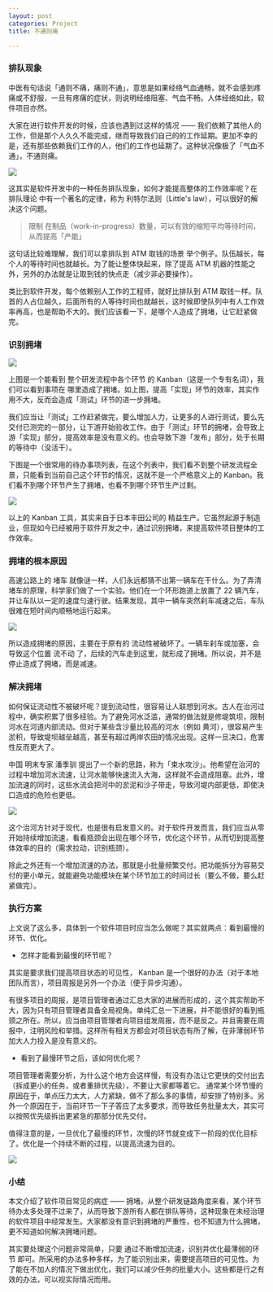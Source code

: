 ```yaml
---
layout: post
categories: Project
title: 不通则痛

---
```


### 排队现象
中医有句话说「通则不痛，痛则不通」，意思是如果经络气血通畅，就不会感到疼痛或不舒服，一旦有疼痛的症状，则说明经络阻塞、气血不畅。人体经络如此，软件项目亦然。

大家在进行软件开发的时候，应该也遇到过这样的情况 —— 我们依赖了其他人的工作，但是那个人久久不能完成，继而导致我们自己的的工作延期。更加不幸的是，还有那些依赖我们工作的人，他们的工作也延期了。这种状况像极了「气血不通」，不通则痛。

![](https://raw.githubusercontent.com/thzt/hexo-blog/master/source/images/_posts/2023-09-04-obstruction/01.png)

这其实是软件开发中的一种任务排队现象，如何才能提高整体的工作效率呢？在 排队理论 中有一个著名的定律，称为 利特尔法则（Little's law），可以很好的解决这个问题。

> 限制 在制品（work-in-progress）数量，可以有效的缩短平均等待时间，从而提高「产能」

这句话比较难理解，我们可以拿排队到 ATM 取钱的场景 举个例子。队伍越长，每个人的等待时间也就越长。为了能让整体快起来，除了提高 ATM 机器的性能之外，另外的办法就是让取到钱的快点走（减少非必要操作）。

类比到软件开发，每个依赖别人工作的工程师，就好比排队到 ATM 取钱一样。队首的人占位越久，后面所有的人等待时间也就越长，这时候即使队列中有人工作效率再高，也是帮助不大的。我们应该看一下，是哪个人造成了拥堵，让它赶紧做完。

### 识别拥堵
![](https://raw.githubusercontent.com/thzt/hexo-blog/master/source/images/_posts/2023-09-04-obstruction/02.png)

上图是一个能看到 整个研发流程中各个环节 的 Kanban（这是一个专有名词），我们可以看到事项在 哪里造成了拥堵。如上图，提高「实现」环节的效率，其实作用不大，反而会造成「测试」环节的进一步拥堵。

我们应当让「测试」工作赶紧做完，要么增加人力，让更多的人进行测试，要么先交付已测完的一部分，让下游开始验收工作。由于「测试」环节的拥堵，会导致上游「实现」部分，提高效率是没有意义的。也会导致下游「发布」部分，处于长期的等待中（没活干）。

下图是一个很常用的待办事项列表，在这个列表中，我们看不到整个研发流程全景，只能看到当前自己这个环节的情况，这就不是一个严格意义上的 Kanban。我们看不到哪个环节产生了拥堵，也看不到哪个环节生产过剩。

![](https://raw.githubusercontent.com/thzt/hexo-blog/master/source/images/_posts/2023-09-04-obstruction/03.png)

以上的 Kanban 工具，其实来自于日本丰田公司的 精益生产。它虽然起源于制造业，但现如今已经被用于软件开发之中，通过识别拥堵，来提高软件项目整体的工作效率。

### 拥堵的根本原因
高速公路上的 堵车 就像谜一样，人们永远都猜不出第一辆车在干什么。为了弄清堵车的原理，科学家们做了一个实验。他们在一个环形跑道上放置了 22 辆汽车，并让车队以一定的速度匀速行驶。结果发现，其中一辆车突然刹车减速之后，车队很难在短时间内顺畅地运行起来。

![](https://raw.githubusercontent.com/thzt/hexo-blog/master/source/images/_posts/2023-09-04-obstruction/04.gif)

所以造成拥堵的原因，主要在于原有的 流动性被破坏了。一辆车刹车或加塞，会导致这个位置 流不动 了，后续的汽车走到这里，就形成了拥堵。所以说，并不是停止造成了拥堵，而是减速。

### 解决拥堵
如何保证流动性不被破坏呢？提到流动性，很容易让人联想到河水。古人在治河过程中，确实积累了很多经验。为了避免河水泛滥，通常的做法就是修堤筑坝，限制河水在河道内部流动。但对于某些含沙量比较高的河水（例如 黄河），很容易产生淤积，导致堤坝越垒越高，甚至有超过两岸农田的情况出现。这样一旦决口，危害性反而更大了。

中国 明末专家 潘季驯 提出了一个新的思路，称为「束水攻沙」。他希望在治河的过程中增加河水流速，让河水能够快速流入大海，这样就不会造成阻塞。此外，增加流速的同时，这些水流会把河中的淤泥和沙子带走，导致河堤内部更低，即使决口造成的危险也更低。

![](https://raw.githubusercontent.com/thzt/hexo-blog/master/source/images/_posts/2023-09-04-obstruction/05.png)

这个治河方针对于现代，也是很有启发意义的。对于软件开发而言，我们应当从零开始持续增加流速，看看瓶颈会出现在哪个环节，优化这个环节，从而切到提高整体效率的目的（需求拉动，识别瓶颈）。

除此之外还有一个增加流速的办法，那就是小批量频繁交付。把功能拆分为容易交付的更小单元，就能避免功能模块在某个环节加工的时间过长（要么不做，要么赶紧做完）。

### 执行方案
上文说了这么多，具体到一个软件项目时应当怎么做呢？其实就两点：看到最慢的环节、优化。

- 怎样才能看到最慢的环节呢？

其实是要求我们提高项目状态的可见性， Kanban 是一个很好的办法（对于本地团队而言），项目周报是另外一个办法（便于异步沟通）。

有很多项目的周报，是项目管理者通过汇总大家的进展而形成的，这个其实帮助不大，因为只有项目管理者具备全局视角。单纯汇总一下进展，并不能很好的看到瓶颈之所在。所以，应当由项目管理者向项目组发周报，而不是反之。并且需要在周报中，注明风险和举措。这样所有相关方都会对项目状态有所了解，在非薄弱环节加大人力投入是没有意义的。

- 看到了最慢环节之后，该如何优化呢？

项目管理者需要分析，为什么这个地方会这样慢，有没有办法让它更快的交付出去（拆成更小的任务，或者重排优先级），不要让大家都等着它。
通常某个环节慢的原因在于，单点压力太大，人力紧缺，做不了那么多的事情，却安排了特别多。另外一个原因在于，当前环节一下子答应了太多要求，而导致任务批量太大，其实可以按照优先级拆出更紧急的那部分优先交付。

值得注意的是，一旦优化了最慢的环节，次慢的环节就变成下一阶段的优化目标了。优化是一个持续不断的过程，以提高流速为目的。

![](https://raw.githubusercontent.com/thzt/hexo-blog/master/source/images/_posts/2023-09-04-obstruction/06.png)

### 小结
本文介绍了软件项目常见的病症 —— 拥堵。从整个研发链路角度来看，某个环节待办太多处理不过来了，从而导致下游所有人都在排队等待，这种现象在未经治理的软件项目中经常发生。大家都没有意识到拥堵的严重性，也不知道为什么拥堵，更不知道如何解决拥堵问题。

其实要处理这个问题非常简单，只要 通过不断增加流速，识别并优化最薄弱的环节 即可。所采用的办法多种多样，为了能识别出来，需要提高项目的可见性。为了能在不加人的情况下做出优化，我们可以减少任务的批量大小。这些都是行之有效的办法，可以视实际情况而用。